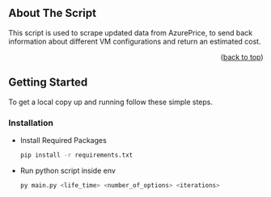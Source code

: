 <div id="top"></div>
<!-- ABOUT THE PROJECT -->

## About The Script

This script is used to scrape updated data from AzurePrice, to send back information about different VM configurations and return an estimated cost. 

<p align="right">(<a href="#top">back to top</a>)</p>

<!-- GETTING STARTED -->
## Getting Started

To get a local copy up and running follow these simple steps.

### Installation

* Install Required Packages
  ```sh
  pip install -r requirements.txt
  ```
* Run python script inside env
  ```sh
  py main.py <life_time> <number_of_options> <iterations>
  ```
